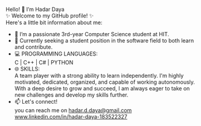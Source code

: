 Hello! 👋  I’m Hadar Daya  
✨ Welcome to my GitHub profile! ✨  
Here's a little bit information about me:
- 🌱 I’m a passionate 3rd-year Computer Science student at HIT.
- 🚀 Currently seeking a student position in the software field to both learn and contribute.  
- 💻 PROGRAMMING LANGUAGES:    
 C | C++ | C# | PYTHON
- 🌐 SKILLS:   
  A team player with a strong ability to learn independently. I'm highly motivated, dedicated, organized, and capable of working autonomously. With a deep desire to grow and succeed, I am always eager to take on new challenges and develop my skills further.
- 📫 Let's connect!     
 you can reach me on hadar.d.daya@gmail.com
www.linkedin.com/in/hadar-daya-183522327
<!---
HadarDaya/HadarDaya is a ✨ special ✨ repository because its `README.md` (this file) appears on your GitHub profile.
You can click the Preview link to take a look at your changes.
--->
